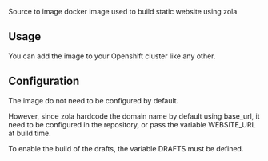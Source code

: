 Source to image docker image used to build static website using zola

Usage
-----

You can add the image to your Openshift cluster like any other.

Configuration
-------------

The image do not need to be configured by default.

However, since zola hardcode the domain name by default using base_url, it need
to be configured in the repository, or pass the variable WEBSITE_URL at build time.

To enable the build of the drafts, the variable DRAFTS must be defined.
